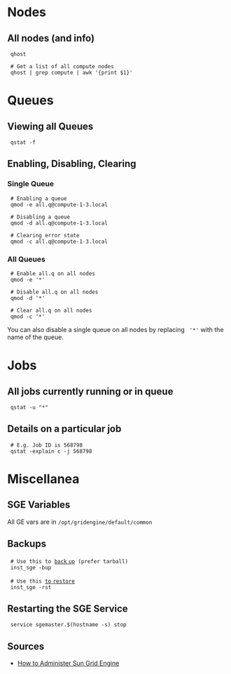 Nodes
=====

All nodes (and info)
--------------------

` qhost`  
` `  
` # Get a list of all compute nodes`  
` qhost | grep compute | awk '{print $1}'`

Queues
======

Viewing all Queues
------------------

` qstat -f`

Enabling, Disabling, Clearing
-----------------------------

### Single Queue

` # Enabling a queue`  
` qmod -e all.q@compute-1-3.local`  
` `  
` # Disabling a queue`  
` qmod -d all.q@compute-1-3.local`  
` `  
` # Clearing error state`  
` qmod -c all.q@compute-1-3.local`

### All Queues

` # Enable all.q on all nodes`  
` qmod -e '*'`  
` `  
` # Disable all.q on all nodes`  
` qmod -d '*'`  
` `  
` # Clear all.q on all nodes`  
` qmod -c '*'`

You can also disable a single queue on all nodes by replacing ` '*'`
with the name of the queue.

Jobs
====

All jobs currently running or in queue
--------------------------------------

` qstat -u "*"`

Details on a particular job
---------------------------

` # E.g. Job ID is 568798`  
` qstat -explain c -j 568798`

Miscellanea
===========

SGE Variables
-------------

All GE vars are in `/opt/gridengine/default/common`

Backups
-------

` # Use this to `[`back`
`up`](http://download.oracle.com/docs/cd/E19957-01/820-0698/gemnb/index.html)` (prefer tarball)`  
` inst_sge -bup`

` # Use this `[`to`
`restore`](http://download.oracle.com/docs/cd/E19957-01/820-0698/gemkx/index.html)  
` inst_sge -rst`

Restarting the SGE Service
--------------------------

` service sgemaster.$(hostname -s) stop`

Sources
-------

-   [How to Administer Sun Grid
    Engine](http://biowiki.org/HowToAdministerSunGridEngine)
